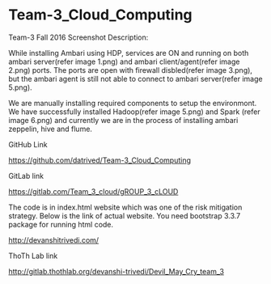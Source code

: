 # Team-3_Cloud_Computing
Team-3 Fall 2016
Screenshot Description:



While installing Ambari using HDP, services are ON and running on both ambari server(refer image 1.png) and 
ambari client/agent(refer image 2.png) ports.
The ports are open with firewall disbled(refer image 3.png), but the ambari agent is still not able to connect to ambari server(refer image 5.png).

We are manually installing required components to setup the environmont. We have successfully installed Hadoop(refer image 5.png) 
and Spark (refer image 6.png) and currently we are in the process of installing ambari zeppelin, hive and flume. 


GitHub Link

https://github.com/datrived/Team-3_Cloud_Computing
  
GitLab link

https://gitlab.com/Team_3_cloud/gROUP_3_cLOUD


The code is in index.html website which was one of the risk mitigation strategy.
Below is the link of actual website. You need bootstrap 3.3.7 package for running html code.




http://devanshitrivedi.com/

ThoTh Lab link

http://gitlab.thothlab.org/devanshi-trivedi/Devil_May_Cry_team_3

